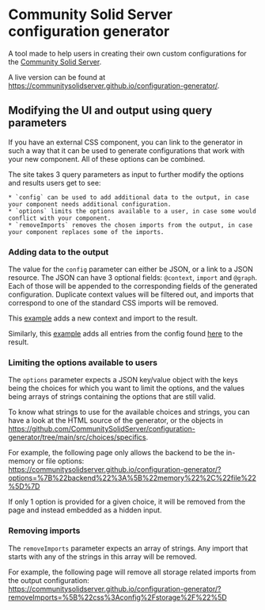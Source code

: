 # Community Solid Server configuration generator

A tool made to help users in creating their own custom configurations for the 
[Community Solid Server](https://github.com/CommunitySolidServer/CommunitySolidServer).

A live version can be found at <https://communitysolidserver.github.io/configuration-generator/>.

## Modifying the UI and output using query parameters

If you have an external CSS component, you can link to the generator in such a way
that it can be used to generate configurations that work with your new component.
All of these options can be combined.

The site takes 3 query parameters as input to further modify the options and results users get to see:

    * `config` can be used to add additional data to the output, in case your component needs additional configuration.
    * `options` limits the options available to a user, in case some would conflict with your component.
    * `removeImports` removes the chosen imports from the output, in case your component replaces some of the imports.

### Adding data to the output

The value for the `config` parameter can either be JSON, or a link to a JSON resource.
The JSON can have 3 optional fields: `@context`, `import` and `@graph`.
Each of those will be appended to the corresponding fields of the generated configuration.
Duplicate context values will be filtered out,
and imports that correspond to one of the standard CSS imports will be removed.

This [example](https://communitysolidserver.github.io/configuration-generator/?config=%7B%0A%20%20%22%40context%22%3A%20%20%22https%3A%2F%2Flinkedsoftwaredependencies.org%2Fbundles%2Fnpm%2Fhello-world-module%2F%5E5.0.0%2Fcomponents%2Fcontext.jsonld%22%2C%0A%20%20%22import%22%3A%20%5B%20%20%22hello-world%3Aconfig%2Fhello-world.json%22%20%5D%0A%7D%0A)
adds a new context and import to the result.

Similarly, this [example](https://communitysolidserver.github.io/configuration-generator/?config=https%3A%2F%2Fraw.githubusercontent.com%2FCommunitySolidServer%2Fhello-world-component%2Fmain%2Fhello-world-file.json)
adds all entries from the config found [here](https://raw.githubusercontent.com/CommunitySolidServer/hello-world-component/main/hello-world-file.json)
to the result.

### Limiting the options available to users

The `options` parameter expects a JSON key/value object with the keys being the choices for which you want to limit the options,
and the values being arrays of strings containing the options that are still valid.

To know what strings to use for the available choices and strings, you can have a look at the HTML source of the generator, 
or the objects in <https://github.com/CommunitySolidServer/configuration-generator/tree/main/src/choices/specifics>.

For example, the following page only allows the backend to be the in-memory or file options:
<https://communitysolidserver.github.io/configuration-generator/?options=%7B%22backend%22%3A%5B%22memory%22%2C%22file%22%5D%7D>

If only 1 option is provided for a given choice, it will be removed from the page and instead embedded as a hidden input.

### Removing imports

The `removeImports` parameter expects an array of strings. Any import that starts with any of the strings in this array will be removed.

For example, the following page will remove all storage related imports from the output configuration:
<https://communitysolidserver.github.io/configuration-generator/?removeImports=%5B%22css%3Aconfig%2Fstorage%2F%22%5D>
